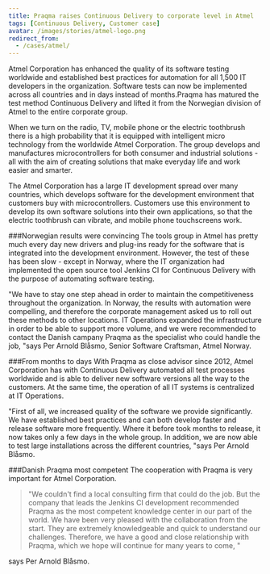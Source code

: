 ```yaml
---
title: Praqma raises Continuous Delivery to corporate level in Atmel
tags: [Continuous Delivery, Customer case]
avatar: /images/stories/atmel-logo.png
redirect_from:
  - /cases/atmel/
---
```


Atmel Corporation has enhanced the quality of its software testing worldwide and established best practices for automation for all 1,500 IT developers in the organization. Software tests can now be implemented across all countries and in days instead of months.<!--break-->Praqma has matured the test method Continuous Delivery and lifted it from the Norwegian division of Atmel to the entire corporate group.

When we turn on the radio, TV, mobile phone or the electric toothbrush there is a high probability that it is equipped with intelligent micro technology from the worldwide Atmel Corporation. The group develops and manufactures microcontrollers for both consumer and industrial solutions - all with the aim of creating solutions that make everyday life and work easier and smarter.

The Atmel Corporation has a large IT development spread over many countries, which develops software for the development environment that customers buy with microcontrollers. Customers use this environment to develop its own software solutions into their own applications, so that the electric toothbrush can vibrate, and mobile phone touchscreens work.

###Norwegian results were convincing
The tools group in Atmel has pretty much every day new drivers and plug-ins ready for the software that is integrated into the development environment. However, the test of these has been slow - except in Norway, where the IT organization had implemented the open source tool Jenkins CI for Continuous Delivery with the purpose of automating software testing.

"We have to stay one step ahead in order to maintain the competitiveness throughout the organization. In Norway, the results with automation were compelling, and therefore the corporate management asked us to roll out these methods to other locations. IT Operations expanded the infrastructure in order to be able to support more volume, and we were recommended to contact the Danish campany Praqma as the specialist who could handle the job, "says Per Arnold Blåsmo, Senior Software Craftsman, Atmel Norway.

###From months to days
With Praqma as close advisor since 2012, Atmel Corporation has with Continuous Delivery automated all test processes worldwide and is able to deliver new software versions all the way to the customers. At the same time, the operation of all IT systems is centralized at IT Operations.

"First of all, we increased quality of the software we provide significantly. We have established best practices and can both develop faster and release software more frequently. Where it before took months to release, it now takes only a few days in the whole group. In addition, we are now able to test large installations across the different countries, "says Per Arnold Blåsmo.

###Danish Praqma most competent
The cooperation with Praqma is very important for Atmel Corporation.

> "We couldn't find a local consulting firm that could do the job. But the company that leads the Jenkins CI development recommended Praqma as the most competent knowledge center in our part of the world. We have been very pleased with the collaboration from the start. They are extremely knowledgeable and quick to understand our challenges. Therefore, we have a good and close relationship with Praqma, which we hope will continue for many years to come, "

says Per Arnold Blåsmo.
